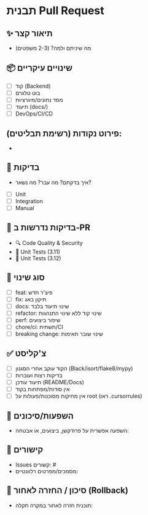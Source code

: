 # תבנית Pull Request

<!--
<h3>What</h3>
<p>תיאור קצר של מה שינינו.</p>

<h3>Why</h3>
<p>למה השינוי נדרש, מה הבעיה שפתרנו.</p>

<h3>Tests</h3>
<ul>
  <li>בדיקות שרצו והצליחו</li>
  <li>קישורים ל-Checks רלוונטיים</li>
  <li>סיכוני Rollback אם יש</li>
  <li>קישור ל-Docs Preview אם רלוונטי</li>
  <li>השפעה על Deploy (אם יש)</li>
  <li>CI Required Checks: 🔍 Code Quality & Security; 🧪 Unit Tests (3.11); 🧪 Unit Tests (3.12)</li>
  <li>אין סודות/PII בקוד</li>
  <li>אין מחיקות מסוכנות (ראו .cursorrules)</li>
</ul>
-->

## ✨ תיאור קצר
- מה שיניתם ולמה? (2-3 משפטים)

## 📦 שינויים עיקריים
- [ ] קוד (Backend)
- [ ] בוט טלגרם
- [ ] מסד נתונים/מיגרציות
- [ ] תיעוד (docs/)
- [ ] DevOps/CI/CD

פירוט נקודות (רשימת תבליטים):
-
-

## 🧪 בדיקות
- איך בדקתם? מה עבר? מה נשאר?
- [ ] Unit
- [ ] Integration
- [ ] Manual

## 🧪 בדיקות נדרשות ב‑PR
- 🔍 Code Quality & Security
- 🧪 Unit Tests (3.11)
- 🧪 Unit Tests (3.12)

## 📝 סוג שינוי
- [ ] feat: פיצ'ר חדש
- [ ] fix: תיקון באג
- [ ] docs: שינוי תיעוד בלבד
- [ ] refactor: שינוי קוד ללא שינוי התנהגות
- [ ] perf: שיפור ביצועים
- [ ] chore/ci: תשתית/CI
- [ ] breaking change: שינוי שובר תאימות

## ✅ צ'קליסט
- [ ] הקוד עוקב אחרי הסגנון (Black/isort/flake8/mypy)
- [ ] בדיקות רצות ועוברות
- [ ] תיעוד עודכן (README/Docs)
- [ ] אין סודות/מפתחות בקוד
- [ ] אין מחיקות מסוכנות/פעולות על root (ראו .cursorrules)

## 🧩 השפעות/סיכונים
- השפעה אפשרית על פרודקשן, ביצועים, או אבטחה:

## 🔗 קישורים
- Issues קשורים: #
- מסמכים/מפרטים רלוונטיים:

## 🧯 סיכון / החזרה לאחור (Rollback)
- תוכנית חזרה לאחור במקרה תקלה:
